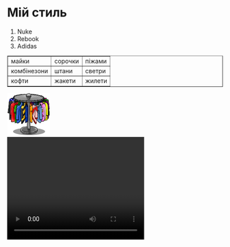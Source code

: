 <!DOCTYPE html>
<html>
<head>
<title>Магазин мій стиль</title>
</head>
<body>
<h1>Мій стиль</h1>
<ol>
    <li>Nuke</li>
    <li>Rebook</li>
    <li>Adidas</li>
</ol> 
<table border="1">
    <tr>
    <td>майки</td>
    <td>сорочки</td>
    <td>піжами</td>
    </tr>
    <tr>
    <td>комбінезони</td>
    <td>штани</td>
    <td>светри</td>
    </tr>
    <tr>
    <td>кофти</td>
    <td>жакети</td>
    <td>жилети</td>
    </tr>
    </table>
    <img src="од.jfif" alt="Одяг" title="Маленька
картинка" width="100" height="100" /><br/>
<video width="320px" height="240px" controls>
    <source src="Woman Picking Out Clothes.mp4" type="video/mp4" />
    </video>
</body>
</html>
